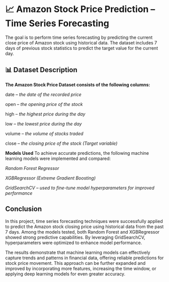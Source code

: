 # 📈 Amazon Stock Price Prediction – Time Series Forecasting
The goal is to perform time series forecasting by predicting the current close price of Amazon stock using historical data. The dataset includes 7 days of previous stock statistics to predict the target value for the current day.

## 📊 Dataset Description
**The Amazon Stock Price Dataset consists of the following columns:**

date – *the date of the recorded price*

open – *the opening price of the stock*

high – *the highest price during the day*

low – *the lowest price during the day*

volume – *the volume of stocks traded*

close – *the closing price of the stock (Target variable)*

**Models Used**
To achieve accurate predictions, the following machine learning models were implemented and compared:

*Random Forest Regressor*

*XGBRegressor (Extreme Gradient Boosting)*

*GridSearchCV – used to fine-tune model hyperparameters for improved performance*

## Conclusion

In this project, time series forecasting techniques were successfully applied to predict the Amazon stock closing price using historical data from the past 7 days. Among the models tested, both Random Forest and XGBRegressor showed strong predictive capabilities. By leveraging GridSearchCV, hyperparameters were optimized to enhance model performance.

The results demonstrate that machine learning models can effectively capture trends and patterns in financial data, offering reliable predictions for stock price movement. This approach can be further expanded and improved by incorporating more features, increasing the time window, or applying deep learning models for even greater accuracy.



